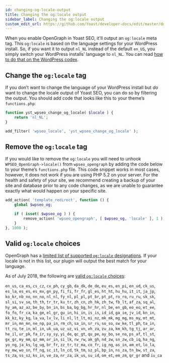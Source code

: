 ```yaml
---
id: changing-og-locale-output
title: Changing the og:locale output
sidebar_label: Changing the og:locale output
custom_edit_url: https://github.com/Yoast/developer-docs/edit/master/docs/customization/changing-og-locale-output.md
---
```


When you enable OpenGraph in Yoast SEO, it'll output an `og:locale` meta tag. This `og:locale` is based on the language settings for your WordPress install.
So, if you want it to output `nl_NL` instead of the default `en_US`, you simply switch your WordPress installs' language to `nl_NL`. You can read [how to do that on the WordPress codex](http://codex.wordpress.org/WordPress_in_Your_Language).

## Change the `og:locale` tag
If you don’t want to change the language of your WordPress install but _do_ want to change the locale output of Yoast SEO, you can do so by filtering the output. You should add code that looks like this to your theme’s `functions.php`:

```php
function yst_wpseo_change_og_locale( $locale ) {
    return 'nl_NL';
}

add_filter( 'wpseo_locale', 'yst_wpseo_change_og_locale' );
```

## Remove the `og:locale` tag

If you would like to remove the `og:locale` you will need to unhook `WPSEO_OpenGraph->locale()` from `wpseo_opengraph` by adding the code below to your theme’s `functions.php` file.
This code snippet works in most cases, however, it does not work if you are using PHP 5.2 on your server. For the health and safety of your site, we recommend creating a backup of your site and database prior to any code changes, as we are unable to guarantee exactly what would happen on your specific site.

```php
add_action( 'template_redirect', function () {
    global $wpseo_og;

    if ( isset( $wpseo_og ) ) {
        remove_action( 'wpseo_opengraph', [ $wpseo_og, 'locale' ], 1 );
    }
}, 1000 );
```

## Valid `og:locale` choices

OpenGraph has a [limited list of supported `og:locale` designations](https://developers.facebook.com/docs/internationalization#locales). If your locale is not in this list, our plugin will output the best match for your language.


As of July 2018, the following are [valid `og:locale` choices](https://developers.facebook.com/docs/reference/opengraph/object-type/article/):

`en_us`, `ca_es`, `cs_cz`, `cx_ph`, `cy_gb`, `da_dk`, `de_de`, `eu_es`, `en_pi`, `en_ud`, `ck_us`, `es_la`, `es_es`, `es_mx`, `gn_py`, `fi_fi`, `fr_fr`, `gl_es`, `ht_ht`, `hu_hu`, `it_it`, `ja_jp`, `ko_kr`, `nb_no`, `nn_no`, `nl_nl`, `fy_nl`, `pl_pl`, `pt_br`, `pt_pt`, `ro_ro`, `ru_ru`, `sk_sk`, `sl_si`, `sv_se`, `th_th`, `tr_tr`, `ku_tr`, `zh_cn`, `zh_hk`, `zh_tw`, `fb_lt`, `af_za`, `sq_al`, `hy_am`, `az_az`, `be_by`, `bn_in`, `bs_ba`, `bg_bg`, `hr_hr`, `nl_be`, `en_gb`, `eo_eo`, `et_ee`, `fo_fo`, `fr_ca`, `ka_ge`, `el_gr`, `gu_in`, `hi_in`, `is_is`, `id_id`, `ga_ie`, `jv_id`, `kn_in`, `kk_kz`, `ky_kg`, `la_va`, `lv_lv`, `li_nl`, `lt_lt`, `mi_nz`, `mk_mk`, `mg_mg`, `ms_my`, `mt_mt`, `mr_in`, `mn_mn`, `ne_np`, `pa_in`, `rm_ch`, `sa_in`, `sr_rs`, `so_so`, `sw_ke`, `tl_ph`, `ta_in`, `tt_ru`, `te_in`, `ml_in`, `uk_ua`, `uz_uz`, `vi_vn`, `xh_za`, `zu_za`, `km_kh`, `tg_tj`, `ar_ar`, `he_il`, `ur_pk`, `fa_ir`, `sy_sy`, `yi_de`, `qc_gt`, `qu_pe`, `ay_bo`, `se_no`, `ps_af`, `tl_st`, `gx_gr`, `my_mm`, `qz_mm`, `or_in`, `si_lk`, `rw_rw`, `ak_gh`, `nd_zw`, `sn_zw`, `cb_iq`, `ha_ng`, `yo_ng`, `ja_ks`, `lg_ug`, `br_fr`, `zz_tr`, `tz_ma`, `co_fr`, `ig_ng`, `as_in`, `am_et`, `lo_la`, `ny_mw`, `wo_sn`, `ff_ng`, `sc_it`, `ln_cd`, `tk_tm`, `sz_pl`, `bp_in`, `ns_za`, `tn_bw`, `st_za`, `ts_za`, `ss_sz`, `ks_in`, `ve_za`, `nr_za`, `ik_us`, `su_id`, `om_et`, `em_zm`, `qr_gr` and `iu_ca`

